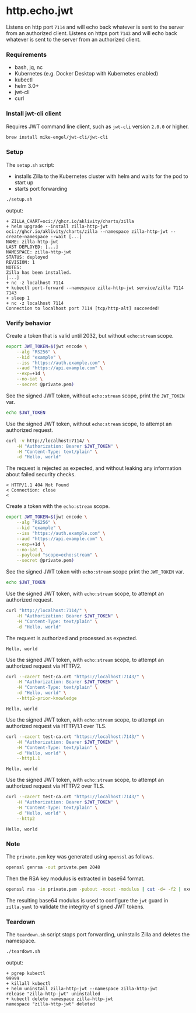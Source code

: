 # http.echo.jwt

Listens on http port `7114` and will echo back whatever is sent to the server from an authorized client.
Listens on https port `7143` and will echo back whatever is sent to the server from an authorized client.

### Requirements

- bash, jq, nc
- Kubernetes (e.g. Docker Desktop with Kubernetes enabled)
- kubectl
- helm 3.0+
- jwt-cli
- curl

### Install jwt-cli client

Requires JWT command line client, such as `jwt-cli` version `2.0.0` or higher.

```bash
brew install mike-engel/jwt-cli/jwt-cli
```

### Setup

The `setup.sh` script:

- installs Zilla to the Kubernetes cluster with helm and waits for the pod to start up
- starts port forwarding

```bash
./setup.sh
```

output:

```text
+ ZILLA_CHART=oci://ghcr.io/aklivity/charts/zilla
+ helm upgrade --install zilla-http-jwt oci://ghcr.io/aklivity/charts/zilla --namespace zilla-http-jwt --create-namespace --wait [...]
NAME: zilla-http-jwt
LAST DEPLOYED: [...]
NAMESPACE: zilla-http-jwt
STATUS: deployed
REVISION: 1
NOTES:
Zilla has been installed.
[...]
+ nc -z localhost 7114
+ kubectl port-forward --namespace zilla-http-jwt service/zilla 7114 7143
+ sleep 1
+ nc -z localhost 7114
Connection to localhost port 7114 [tcp/http-alt] succeeded!
```

### Verify behavior

Create a token that is valid until 2032, but without `echo:stream` scope.

```bash
export JWT_TOKEN=$(jwt encode \
    --alg "RS256" \
    --kid "example" \
    --iss "https://auth.example.com" \
    --aud "https://api.example.com" \
    --exp=+1d \
    --no-iat \
    --secret @private.pem)
```

See the signed JWT token, without `echo:stream` scope, print the `JWT_TOKEN` var.

```bash
echo $JWT_TOKEN
```

Use the signed JWT token, without `echo:stream` scope, to attempt an authorized request.

```bash
curl -v http://localhost:7114/ \
    -H "Authorization: Bearer $JWT_TOKEN" \
    -H "Content-Type: text/plain" \
    -d "Hello, world"
```

The request is rejected as expected, and without leaking any information about failed security checks.

```
< HTTP/1.1 404 Not Found
< Connection: close
<
```

Create a token with the `echo:stream` scope.

```bash
export JWT_TOKEN=$(jwt encode \
    --alg "RS256" \
    --kid "example" \
    --iss "https://auth.example.com" \
    --aud "https://api.example.com" \
    --exp=+1d \
    --no-iat \
    --payload "scope=echo:stream" \
    --secret @private.pem)
```

See the signed JWT token with `echo:stream` scope print the `JWT_TOKEN` var.

```bash
echo $JWT_TOKEN
```

Use the signed JWT token, with `echo:stream` scope, to attempt an authorized request.

```bash
curl "http://localhost:7114/" \
    -H "Authorization: Bearer $JWT_TOKEN" \
    -H "Content-Type: text/plain" \
    -d "Hello, world"
```

The request is authorized and processed as expected.

```text
Hello, world
```

Use the signed JWT token, with `echo:stream` scope, to attempt an authorized request via HTTP/2.

```bash
curl --cacert test-ca.crt "https://localhost:7143/" \
    -H "Authorization: Bearer $JWT_TOKEN" \
    -H "Content-Type: text/plain" \
    -d "Hello, world" \
    --http2-prior-knowledge
```

```text
Hello, world
```

Use the signed JWT token, with `echo:stream` scope, to attempt an authorized request via HTTP/1.1 over TLS.

```bash
curl --cacert test-ca.crt "https://localhost:7143/" \
    -H "Authorization: Bearer $JWT_TOKEN" \
    -H "Content-Type: text/plain" \
    -d "Hello, world" \
    --http1.1
```

```text
Hello, world
```

Use the signed JWT token, with `echo:stream` scope, to attempt an authorized request via HTTP/2 over TLS.

```bash
curl --cacert test-ca.crt "https://localhost:7143/" \
    -H "Authorization: Bearer $JWT_TOKEN" \
    -H "Content-Type: text/plain" \
    -d "Hello, world" \
    --http2
```

```text
Hello, world
```

### Note

The `private.pem` key was generated using `openssl` as follows.

```bash
openssl genrsa -out private.pem 2048
```

Then the RSA key modulus is extracted in base64 format.

```bash
openssl rsa -in private.pem -pubout -noout -modulus | cut -d= -f2 | xxd -r -p | base64
```

The resulting base64 modulus is used to configure the `jwt` guard in `zilla.yaml` to validate the integrity of signed JWT tokens.

### Teardown

The `teardown.sh` script stops port forwarding, uninstalls Zilla and deletes the namespace.

```bash
./teardown.sh
```

output:

```text
+ pgrep kubectl
99999
+ killall kubectl
+ helm uninstall zilla-http-jwt --namespace zilla-http-jwt
release "zilla-http-jwt" uninstalled
+ kubectl delete namespace zilla-http-jwt
namespace "zilla-http-jwt" deleted
```
